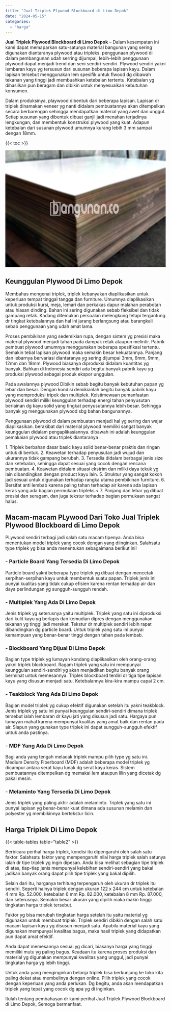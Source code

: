 ```yaml
---
title: "Jual Triplek Plywood Blockboard di Limo Depok"
date: "2024-05-15"
categories: 
  - "harga"
---
```


**Jual Triplek Plywood Blockboard di Limo Depok** – Dalam kesempatan ini kami dapat memaparkan satu-satunya material bangunan yang sering digunakan diantaranya plywood atau tripleks. penggunaan plywood di dalam pembangunan udah serring dijumpai, lebih-lebih penggunaan plywood dapat menjadi trend dan seni sendiri-sendiri. Plywood sendiri yakni lembaran kayu yg tersusun dari susunan beberapa lapisan kayu. Dalam lapisan tersebut menggunakan lem spesifik untuk flwood dg dibawah tekanan yang tinggi jadi membuahkan ketebalan tertentu. Ketebalan yg dihasilkan pun beragam dan dibikin untuk menyesuaikan kebutuhan konsumen.

Dalam produksinya, playwood dibentuk dari beberapa lapisan. Lapisan dr triplek dinamakan veneer yg nanti didalam pembuatannya akan ditempelkan secara berbarengan sehingga mendapatkan material yang awet dan unggul. Setiap susunan yang dibentuk dibuat ganjil jadi menahan terjadinya lengkungan, dan membentuk konstruksi plywood yang kuat. Adapun ketebalan dari susunan plywood umumnya kurang lebih 3 mm sampai dengan 18mm.

{{< toc >}}

![Jual Triplek Plywood Blockboard di Limo Depok](/images/jual-triplek-murah-25.png)

## Keunggulan Plywood Di Limo Depok

Membahas mengenai triplek, triplek kebanyakan diaplikasikan untuk keperluan tempat tinggal tangga dan furniture. Umumnya diaplikasikan untuk produksi kursi, meja, lemari dan perkakas dapur malahan perabotan atau hiasan dinding. Bahan ini sering digunakan sebab fleksibel dan tidak gampang retak. Kadang ditemukan persoalan melengkung tetapi tergantung dr tingkat ketebalannya dan hal ini jarang berlangsung atau barangkali sebab penggunaan yang udah amat lama.

Proses pembikinan yang sedemikian rupa, dengan sistem yg presisi maka material plywood menjadi tahan pada dampak retak ataupun melintir. Pabrik pembuat plywood umumnya menggunakan beberapa spesifikasi tertentu. Semakin tebal lapisan plywood maka semakin besar kekuatannya. Panjang dan lebarnya bervariasi diantaranya yg sering dijumpai 3mm, 6mm, 9mm, 12mm dan 18mm. Plywood biasanya diproduksi didalam kuantitas yg banyak. Bahkan di Indonesia sendiri ada begitu banyak pabrik kayu yg produksi plywood sebagai produk ekspor unggulan.

Pada awalannya plywood Dibikin sebab begitu banyak kebutuhan papan yg lebar dan besar. Dengan kondisi demikianlah begitu banyak pabrik kayu yang memproduksi tripek dan multiplek. Keistimewaan pemanfaatan plywood sendiri miliki keunggulan terhadap energi tahan penyusutan berlainan dg kayu solid yang tingkat penyusutannya lebih besar. Sehingga banyak yg menggunakan plywood sbg bahan bangunannya.

Penggunaan plywood di dalam pembuatan menjadi hal yg sering dan wajar diaplikasikan. berakibat dari material plywood memiliki sangat banyak keunggulan didalam pengaplikasiannya. dibawah ini adalah keunggulan pemakaian plywood atau triplek diantaranya :

1\. Triplek berbahan dasar basic kayu solid benar-benar praktis dan ringan untuk di bentuk. 2. Keawetan terhadap penyusutan jadi wujud dan ukurannya tidak gampang berubah. 3. Tersedia didalam berbagai jenis size dan ketebalan, sehingga dapat sesuai yang cocok dengan rencana pembuatan. 4. Keawetan didalam situasi ekstrim dan miliki daya tekuk yg lain dibandingkan dengan product kayu lain. 5. Struktur yang sangat kokoh jadi sesuai untuk digunakan terhadap rangka utama pembikinan furniture. 6. Bersifat anti lembab karena paling tahan terhadap air karena ada lapisan keras yang ada bagian permukaan tripleks.< 7. Panjang dan lebar yg dibuat presisi dan seragam, dan juga tekstur terhadap bagian permukaan sangat halus.

## Macam-macam PLywood Dari Toko Jual Triplek Plywood Blockboard di Limo Depok

PLywood sendiri terbagi jadi salah satu macam tipenya. Anda bisa menentukan model triplek yang cocok dengan yang diinginkan. Salahsatu type triplek yg bisa anda menentukan sebagaimana berikut ini!

### \- Particle Board Yang Tersedia Di Limo Depok

Particle board yakni beberapa type triplek yg dibuat dengan mencetak serpihan-serpihan kayu untuk membentuk suatu papan. Triplek jenis ini punyai kualitas yang tidak cukup efisien karena rentan terhadap air dan daya perlindungan yg sungguh-sungguh rendah.

### \- Multiplek Yang Ada Di Limo Depok

Jenis triplek yg seterusnya yaitu multiplek. Triplek yang satu ini diproduksi dari kulit kayu yg berlapis dan kemudian dipres dengan menggunakan tekanan yg tinggi jadi merekat. Tekstur dr multiplek sendiri lebih rapat dibandingkan dg particle board. Untuk triplek yang satu ini punyai kemampuan yang benar-benar tinggi dengan tahan pada lembab.

### \- Blockboard Yang Dijual Di Limo Depok

Bagian type triplek yg lumayan kondang diaplikasikan oleh orang-orang yakni triplek blockboard. Ragam triplek yang satu ini mempunyai keunggulan sendiri-sendiri yg akan menjadikan begitu banyak orang berminat untuk memesannya. Triplek blockboard terdiri dr tiga tipe lapisan kayu yang disusun menjadi satu. Ketebalannya kira-kira mampu capai 2 cm.

### \- Teakblock Yang Ada Di Limo Depok

Bagian model triplek yg cukup efektif digunakan setelah itu yakni teakblock. Jenis triplek yg satu ini punyai keunggulan sendiri-sendiri dimana triplek tersebut ialah lembaran dr kayu jati yang disusun jadi satu. Hargaya pun lumayan mahal karena mempunyai kualitas yang amat baik dan rentan pada air. Siapun yang gunakan type triplek ini dapat sungguh-sungguh efektif untuk anda pastinya.

### \- MDF Yang Ada Di Limo Depok

Bagi anda yang tengah melacak triplek mampu pilih type yg satu ini. Medium Density Fiberboard (MDF) adalah beberapa model triplek yg dicampur antara serat kayu lunak dg serat kayu keras. Sistem pembuatannya ditempelkan dg memakai lem ataupun lilin yang dicetak dg pakai mesin.

### \- Melaminto Yang Tersedia Di Limo Depok

Jenis triplek yang paling akhir adalah melaminto. Triplek yang satu ini punyai lapisan yg benar-benar kuat dimana ada susunan melamin dan polyester yg membikinnya bertekstur licin.

## Harga Triplek Di Limo Depok

{{< table-tables table="table2" >}}

Berbicara perihal harga triplek, kondisi itu dipengaruhi oleh salah satu faktor. Salahsatu faktor yang mempengaruhi nilai harga triplek salah satunya ialah dr tipe triplek yg ingin dipesan. Anda bisa melihat sebagian tipe triplek di atas, tiap-tiap jenis mempunyai kelebihan sendiri-sendiri yang bakal jadikan banyak orang dapat pilih tipe triplek yang bakal dipilih.

Selain dari itu, harganya terhitung terpengaruh oleh ukuran dr triplek itu sendiri. Seperti halnya triplek dengan ukuran 122 x 244 cm untuk ketebalan 4 mm Rp. 52.000, ketebalan 6 mm Rp. 82.000, ketebalan 8 mm Rp. 87.000, dan seterusnya. Semakin besar ukuran yang dipilih maka makin tinggi tingkatan harga triplek tersebut.

Faktor yg bisa merubah tingkatan harga setelah itu yaitu material yg digunakan untuk membuat triplek. Triplek sendiri dibikin dengan salah satu macam lapisan kayu yg disusun menjadi satu. Apabila material kayu yang digunakan mempunyai kwalitas bagus, maka hasil triplek yang didapatkan pun dapat amat efektif.

Anda dapat memesannya sesuai yg dicari, biasanya harga yang tinggi memiliki mutu yg paling bagus. Keadaan itu karena proses produksi dan material yg digunakan mempunyai kwalitas yang unggul, jadi punyai tingkatan harga yg lebih tinggi.

Untuk anda yang menginginkan belanja triplek bisa berkunjung ke toko kita paling dekat atau membelinya dengan online. Pilih triplek yang cocok dengan keperluan yang anda perlukan. Dg begitu, anda akan mendapatkan triplek yang tepat yang cocok dg apa yg di inginkan.

Itulah tentang pembahasan dr kami perihal Jual Triplek Plywood Blockboard di Limo Depok, Semoga bermanfaat.
